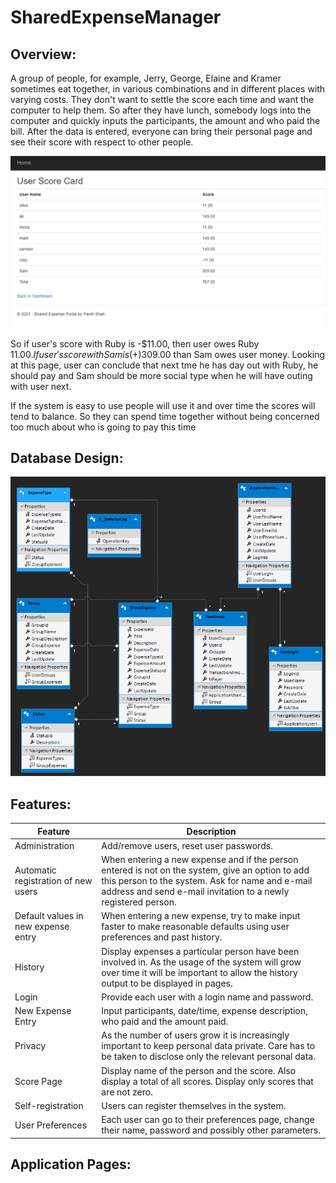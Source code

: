 # SharedExpenseManager

## Overview:

A group of people, for example, Jerry, George, Elaine and Kramer sometimes eat together, in various combinations and in different places with varying costs. They don't want to settle the score each time and want the computer to help them. So after they have lunch, somebody logs into the computer and quickly inputs the participants, the amount and who paid the bill. After the data is entered, everyone can bring their personal page and see their score with respect to other people.

![alt text](https://github.com/Panth-Shah/SharedExpenseManager/blob/master/SharedExpensePortal.PNG)

So if user's score with Ruby is -$11.00, then user owes Ruby $11.00. If user's score with Sam is (+)$309.00 than Sam owes user money.
Looking at this page, user can conclude that next tme he has day out with Ruby, he should pay and Sam should be more social type when he will have outing with user next.

If the system is easy to use people will use it and over time the scores will tend to balance. So they can spend time together without being concerned too much about who is going to pay this time

## Database Design:

![alt text](https://github.com/Panth-Shah/SharedExpenseManager/blob/master/SharedExpenseApplicationDB.PNG)

## Features:

| Feature  | Description |
| ------------- | ------------- |
| Administration  | Add/remove users, reset user passwords.  |
| Automatic registration of new users  | When entering a new expense and if the person entered is not on the system, give an option to add this person to the system. Ask for name and e-mail address and send e-mail invitation to a newly registered person.  |
| Default values in new expense entry  | When entering a new expense, try to make input faster to make reasonable defaults using user preferences and past history.  |
| History  | Display expenses a particular person have been involved in. As the usage of the system will grow over time it will be important to allow the history output to be displayed in pages.  |
| Login  | Provide each user with a login name and password.  |
| New Expense Entry  | Input participants, date/time, expense description, who paid and the amount paid.  |
| Privacy  | As the number of users grow it is increasingly important to keep personal data private. Care has to be taken to disclose only the relevant personal data.  |
| Score Page  | Display name of the person and the score. Also display a total of all scores. Display only scores that are not zero.  |
| Self-registration  | Users can register themselves in the system.  |
| User Preferences  | Each user can go to their preferences page, change their name, password and possibly other parameters.  |

## Application Pages:
